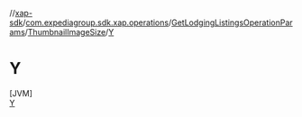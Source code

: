 //[xap-sdk](../../../../../index.md)/[com.expediagroup.sdk.xap.operations](../../../index.md)/[GetLodgingListingsOperationParams](../../index.md)/[ThumbnailImageSize](../index.md)/[Y](index.md)

# Y

[JVM]\
[Y](index.md)
